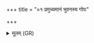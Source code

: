 +++
title = "०१ प्रमुच्यमानं भुवनस्य गोपः"

+++
<details><summary>मूलम् (GR)</summary>

प्रमुच्यमानं भुवनस्य गोपः  
पशुं नो अत्र प्रति भागम् एतु ।  
अग्निर् यज्ञं त्रिवृतं सप्ततन्तुं  
देवो देवेभ्यो हव्यं वहतु प्रजानन् ॥
</details>